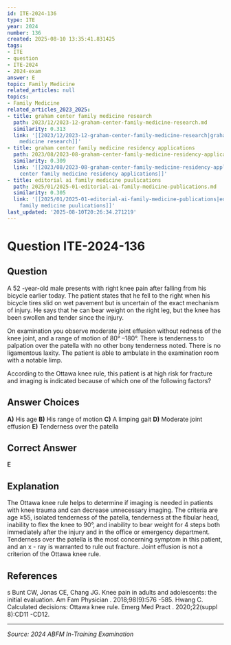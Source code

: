 ```yaml
---
id: ITE-2024-136
type: ITE
year: 2024
number: 136
created: 2025-08-10 13:35:41.831425
tags:
- ITE
- question
- ITE-2024
- 2024-exam
answer: E
topic: Family Medicine
related_articles: null
topics:
- Family Medicine
related_articles_2023_2025:
- title: graham center family medicine research
  path: 2023/12/2023-12-graham-center-family-medicine-research.md
  similarity: 0.313
  link: '[[2023/12/2023-12-graham-center-family-medicine-research|graham center family
    medicine research]]'
- title: graham center family medicine residency applications
  path: 2023/08/2023-08-graham-center-family-medicine-residency-applications.md
  similarity: 0.309
  link: '[[2023/08/2023-08-graham-center-family-medicine-residency-applications|graham
    center family medicine residency applications]]'
- title: editorial ai family medicine puulications
  path: 2025/01/2025-01-editorial-ai-family-medicine-publications.md
  similarity: 0.305
  link: '[[2025/01/2025-01-editorial-ai-family-medicine-publications|editorial ai
    family medicine puulications]]'
last_updated: '2025-08-10T20:26:34.271219'
---
```


# Question ITE-2024-136

## Question
A 52 -year-old male presents with right knee pain after falling from his bicycle earlier today. The 
patient states that he fell to the right when his bicycle tires slid on wet pavement but is uncertain of 
the exact mechanism of injury. He says that he can bear weight on the right leg, but the knee has been 
swollen and tender since the injury.  
 
On examination you observe moderate joint effusion without redness of the knee joint, and a range of 
motion of 80° –180°. There is tenderness to palpation over the patella with no other bony tenderness 
noted. There is no ligamentous laxity. The patient is able to ambulate in the examination room with a 
notable limp.  
 
According to the Ottawa knee rule, this patient is at high risk for fracture and imaging is indicated 
because of which one of the following factors?

## Answer Choices
**A)** His age
**B)** His range of motion
**C)** A limping gait
**D)** Moderate joint effusion
**E)** Tenderness over the patella

## Correct Answer
**E**

## Explanation
The Ottawa knee rule helps to determine if imaging is needed in patients with knee trauma and can decrease unnecessary imaging. The criteria are age ≥55, isolated tenderness of the patella, tenderness at the fibular head, inability to flex the knee to 90°, and inability to bear weight for 4 steps both immediately after the injury and in the office or emergency department. Tenderness over the patella is the most concerning symptom in this patient, and an x - ray is warranted to rule out fracture. Joint effusion is not a criterion of the Ottawa knee rule.

## References
s Bunt CW, Jonas CE, Chang JG. Knee pain in adults and adolescents: the initial evaluation. Am Fam Physician . 2018;98(9):576 -585. Hwang C. Calculated decisions: Ottawa knee rule. Emerg Med Pract . 2020;22(suppl 8):CD11 -CD12.

---
*Source: 2024 ABFM In-Training Examination*